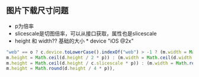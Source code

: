 ## 图片下载尺寸问题   
* p为倍率
* slicescale是切图倍率，可以从接口获取，属性也是slicescale
* height 和 width??  基础的大小 *  device "iOS @2x" 
```js
"web" == o ? c.device.toLowerCase().indexOf("web") > -1 ? (m.width = Math.ceil(d.width / 2 * p),
m.height = Math.ceil(d.height / 2 * p)) : (m.width = Math.ceil(d.width / c.slicescale * p),
m.height = Math.ceil(d.height / c.slicescale * p)) : (m.width = Math.round(d.width / 4 * p),
m.height = Math.round(d.height / 4 * p)),
```